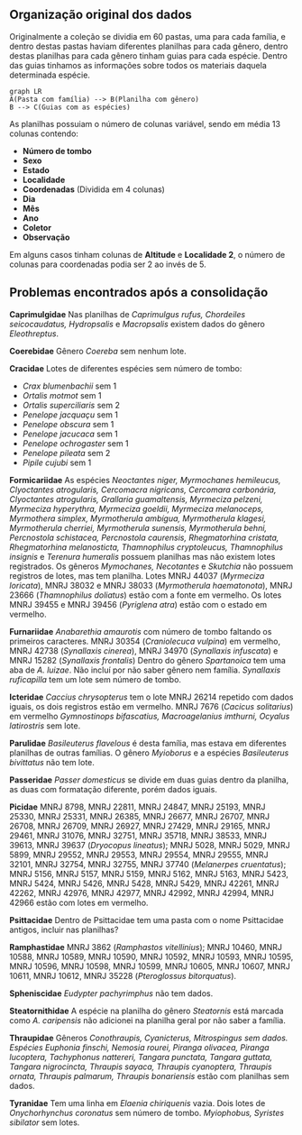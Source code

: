 ## Organização original dos dados
Originalmente a coleção se dividia em 60 pastas, uma para cada família, e dentro destas pastas haviam diferentes planilhas para cada gênero, dentro destas planilhas para cada gênero tinham guias para cada espécie. Dentro das guias tinhamos as informações sobre todos os materiais daquela determinada espécie.

```mermaid
graph LR
A(Pasta com família) --> B(Planilha com gênero)
B --> C(Guias com as espécies)
```

As planilhas possuiam o número de colunas variável, sendo em média 13 colunas contendo:
- **Número de tombo**
- **Sexo**
- **Estado**
- **Localidade**
- **Coordenadas** (Dividida em 4 colunas)
- **Dia**
- **Mês**
- **Ano**
- **Coletor**
- **Observação**

Em alguns casos tinham colunas de **Altitude** e **Localidade 2**, o número de colunas para coordenadas podia ser 2 ao invés de 5.

## Problemas encontrados após a consolidação

**Caprimulgidae**
Nas planilhas de *Caprimulgus rufus, Chordeiles seicocaudatus, Hydropsalis* e *Macropsalis* existem dados do gênero *Eleothreptus*.

**Coerebidae**
Gênero *Coereba* sem nenhum lote.

**Cracidae**
Lotes de diferentes espécies sem número de tombo:
- *Crax blumenbachii* sem 1
- *Ortalis motmot* sem 1
- *Ortalis superciliaris* sem 2
- *Penelope jacquaçu* sem 1
- *Penelope obscura* sem 1
- *Penelope jacucaca* sem 1
- *Penelope ochrogaster* sem 1
- *Penelope pileata* sem 2
- *Pipile cujubi* sem 1

**Formicariidae**
As espécies *Neoctantes niger, Myrmochanes hemileucus, Clyoctantes atrogularis, Cercomacra nigricans, Cercomara carbonária, Clyoctantes atrogularis, Grallaria guamaltensis, Myrmeciza pelzeni, Myrmeciza hyperythra, Myrmeciza goeldii,
Myrmeciza melanoceps, Myrmothera simplex, Myrmotherula ambígua, Myrmotherula klagesi, Myrmotherula cherriei, Myrmotherula sunensis, Myrmotherula behni, Percnostola schistacea, Percnostola caurensis, Rhegmatorhina cristata, Rhegmatorhina melanosticta, Thamnophilus cryptoleucus, Thamnophilus insignis* e *Terenura humeralis* possuem planilhas mas não existem lotes registrados.
Os gêneros *Mymochanes, Necotantes* e *Skutchia* não possuem registros de lotes, mas tem planilha.
Lotes MNRJ 44037 (*Myrmeciza loricata*), MNRJ 38032 e MNRJ 38033 (*Myrmotherula haematonota*), MNRJ 23666 (*Thamnophilus doliatus*) estão com a fonte em vermelho.
Os lotes MNRJ 39455 e MNRJ 39456 (*Pyriglena atra*) estão com o estado em vermelho.

**Furnariidae**
*Anabarethia amaurotis* com número de tombo faltando os primeiros caracteres.
MNRJ 30354 (*Craniolecuca vulpina*) em vermelho, MNRJ 42738 (*Synallaxis cinerea*), MNRJ 34970 (*Synallaxis infuscata*) e MNRJ 15282 (*Synallaxis frontalis*)
Dentro do gênero *Spartanoica* tem uma aba de *A. luizae*. Não incluí por não saber gênero nem
família.
*Synallaxis ruficapilla* tem um lote sem número de tombo.

**Icteridae**
*Caccius chrysopterus* tem o lote MNRJ 26214 repetido com dados iguais, os dois registros estão em vermelho.
MNRJ 7676 (*Cacicus solitarius*) em vermelho *Gymnostinops bifascatius, Macroagelanius imthurni, Ocyalus latirostris* sem lote.

**Parulidae**
*Basileuterus flavelous* é desta família, mas estava em diferentes planilhas de outras
famílias.
O gênero *Myioborus* e a espécies *Basileuterus bivittatus* não tem lote.

**Passeridae**
*Passer domesticus* se divide em duas guias dentro da planilha, as duas com formatação diferente, porém dados iguais.

**Picidae**
MNRJ 8798, MNRJ 22811, MNRJ 24847, MNRJ 25193, MNRJ 25330, MNRJ 25331, MNRJ 26385, MNRJ 26677, MNRJ 26707, MNRJ 26708, MNRJ 26709, MNRJ 26927, MNRJ 27429, MNRJ 29165, MNRJ 29461, MNRJ 31076, MNRJ 32751, MNRJ 35718, MNRJ 38533, MNRJ 39613, MNRJ 39637 (*Dryocopus lineatus*); MNRJ 5028, MNRJ 5029, MNRJ 5899, MNRJ 29552, MNRJ 29553, MNRJ 29554, MNRJ 29555, MNRJ 32101, MNRJ 32754, MNRJ 32755, MNRJ 37740 (*Melanerpes cruentatus*); MNRJ 5156, MNRJ 5157, MNRJ 5159, MNRJ 5162, MNRJ 5163, MNRJ 5423, MNRJ
5424, MNRJ 5426, MNRJ 5428, MNRJ 5429, MNRJ 42261, MNRJ 42262, MNRJ 42976, MNRJ 42977, MNRJ 42992, MNRJ 42994, MNRJ 42966 estão com lotes em vermelho.

**Psittacidae**
Dentro de Psittacidae tem uma pasta com o nome Psittacidae antigos, incluir nas planilhas?

**Ramphastidae**
MNRJ 3862 (*Ramphastos vitellinius*); MNRJ 10460, MNRJ 10588, MNRJ 10589, MNRJ 10590, MNRJ 10592, MNRJ 10593, MNRJ 10595, MNRJ 10596, MNRJ 10598,
MNRJ 10599, MNRJ 10605, MNRJ 10607, MNRJ 10611, MNRJ 10612, MNRJ 35228 (*Pteroglossus bitorquatus*).

**Spheniscidae**
*Eudypter pachyrimphus* não tem dados.

**Steatornithidae**
A espécie na planilha do gênero *Steatornis* está marcada como *A. caripensis* não adicionei na planilha geral por não saber a família.

**Thraupidae**
Gêneros *Conothraupis, Cyanicterus, Mitrospingus sem dados.
Espécies Euphonia finschi, Nemosia rourei, Piranga olivacea, Piranga lucoptera, Tachyphonus nattereri, Tangara punctata, Tangara guttata, Tangara nigrocincta, Thraupis sayaca, Thraupis cyanoptera, Thraupis ornata, Thraupis palmarum, Thraupis
bonariensis* estão com planilhas sem dados.

**Tyranidae**
Tem uma linha em *Elaenia chiriquenis* vazia.
Dois lotes de *Onychorhynchus coronatus* sem número de tombo. *Myiophobus, Syristes sibilator* sem lotes.
